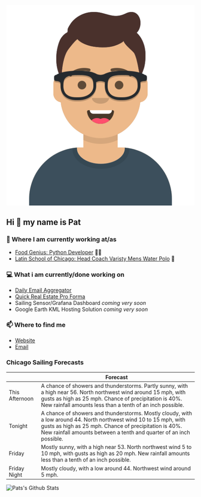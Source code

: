 [![Social banner for p-j-falconer](https://raw.githubusercontent.com/P-J-FALCONER/P-J-FALCONER/master/assets/avataaars.svg)](https://patfalconer.com/)
## Hi :wave: my name is Pat

### 💼 Where I am currently working at/as
- [Food Genius: Python Developer](https://getfoodgenius.com/) 🍔🐍
- [Latin School of Chicago: Head Coach Varisty Mens Water Polo](https://www.latinschool.org/) 🤽


### 💻 What i am currently/done working on
 - [Daily Email Aggregator](https://github.com/P-J-FALCONER/dott_daily_mail)
 - [Quick Real Estate Pro Forma](https://github.com/P-J-FALCONER/henry)
 - Sailing Sensor/Grafana Dashboard *coming very soon*
 - Google Earth KML Hosting Solution *coming very soon*

### 📫 Where to find me
 - [Website](https://patfalconer.com/)
 - [Email](mailto:patrick.j.falconer@gmail.com)


### Chicago Sailing Forecasts
|   | Forecast  |
|---|---|
| This Afternoon | A chance of showers and thunderstorms. Partly sunny, with a high near 56. North northwest wind around 15 mph, with gusts as high as 25 mph. Chance of precipitation is 40%. New rainfall amounts less than a tenth of an inch possible. |
| Tonight | A chance of showers and thunderstorms. Mostly cloudy, with a low around 44. North northwest wind 10 to 15 mph, with gusts as high as 25 mph. Chance of precipitation is 40%. New rainfall amounts between a tenth and quarter of an inch possible. |
| Friday | Mostly sunny, with a high near 53. North northwest wind 5 to 10 mph, with gusts as high as 20 mph. New rainfall amounts less than a tenth of an inch possible. |
| Friday Night | Mostly cloudy, with a low around 44. Northwest wind around 5 mph. |

![Pats's Github Stats](https://github-readme-stats.vercel.app/api?username=p-j-falconer&show_icons=true&theme=radical)
